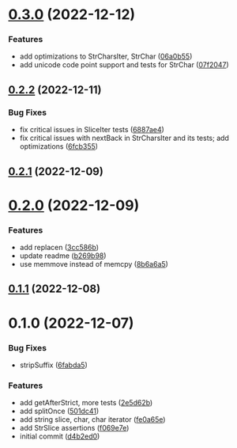 # [0.3.0](https://github.com/dk1a/solidity-stringutils/compare/v0.2.2...v0.3.0) (2022-12-12)


### Features

* add optimizations to StrCharsIter, StrChar ([06a0b55](https://github.com/dk1a/solidity-stringutils/commit/06a0b55171af1e0d31e86327f4be6dafe2a6e6fc))
* add unicode code point support and tests for StrChar ([07f2047](https://github.com/dk1a/solidity-stringutils/commit/07f2047962992ef18712103d8ac08bd856213cb0))



## [0.2.2](https://github.com/dk1a/solidity-stringutils/compare/v0.2.1...v0.2.2) (2022-12-11)


### Bug Fixes

* fix critical issues in SliceIter tests ([6887ae4](https://github.com/dk1a/solidity-stringutils/commit/6887ae48ceb59c789930f748d35432954f1453c0))
* fix critical issues with nextBack in StrCharsIter and its tests; add optimizations ([6fcb355](https://github.com/dk1a/solidity-stringutils/commit/6fcb355baef25ac11a54097a20313bfe7fe96ce0))



## [0.2.1](https://github.com/dk1a/solidity-stringutils/compare/v0.2.0...v0.2.1) (2022-12-09)



# [0.2.0](https://github.com/dk1a/solidity-stringutils/compare/v0.1.1...v0.2.0) (2022-12-09)


### Features

* add replacen ([3cc586b](https://github.com/dk1a/solidity-stringutils/commit/3cc586be116be77279f2004323380ea6742709fe))
* update readme ([b269b98](https://github.com/dk1a/solidity-stringutils/commit/b269b98a34eea64e3173721fc6d42af2107b9367))
* use memmove instead of memcpy ([8b6a6a5](https://github.com/dk1a/solidity-stringutils/commit/8b6a6a5dd009cf4e16ce8a42a4470678e4018454))



## [0.1.1](https://github.com/dk1a/solidity-stringutils/compare/v0.1.0...v0.1.1) (2022-12-08)



# 0.1.0 (2022-12-07)


### Bug Fixes

* stripSuffix ([6fabda5](https://github.com/dk1a/solidity-stringutils/commit/6fabda5d7abe1617dc278304b831f1d173ae2218))


### Features

* add getAfterStrict, more tests ([2e5d62b](https://github.com/dk1a/solidity-stringutils/commit/2e5d62b87d3a889229b424f899256d827d268936))
* add splitOnce ([501dc41](https://github.com/dk1a/solidity-stringutils/commit/501dc41807f33671ce87607b63d3ea66be560802))
* add string slice, char, char iterator ([fe0a65e](https://github.com/dk1a/solidity-stringutils/commit/fe0a65e24bcbc87bf77c00ea8e1df3258d89d0b0))
* add StrSlice assertions ([f069e7e](https://github.com/dk1a/solidity-stringutils/commit/f069e7e964596c9fc269bfee6dfe83104f3d01d1))
* initial commit ([d4b2ed0](https://github.com/dk1a/solidity-stringutils/commit/d4b2ed0d63167bf98a4476b68f36fa00a0268b4f))



